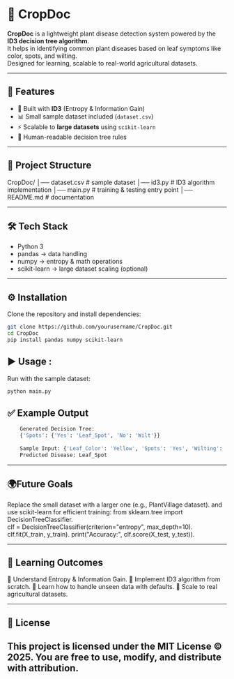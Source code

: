 # 🌱 CropDoc

**CropDoc** is a lightweight plant disease detection system powered by the **ID3 decision tree algorithm**.  
It helps in identifying common plant diseases based on leaf symptoms like color, spots, and wilting.  
Designed for learning, scalable to real-world agricultural datasets.

---

## 🚀 Features
- 🌿 Built with **ID3** (Entropy & Information Gain)  
- 📊 Small sample dataset included (`dataset.csv`)  
- ⚡ Scalable to **large datasets** using `scikit-learn`  
- 🔎 Human-readable decision tree rules  

---

## 📂 Project Structure
CropDoc/
│── dataset.csv # sample dataset
│── id3.py # ID3 algorithm implementation
│── main.py # training & testing entry point
│── README.md # documentation

---

## 🛠️ Tech Stack

  - Python 3
  - pandas → data handling
  - numpy → entropy & math operations
  - scikit-learn → large dataset scaling (optional)

---

## ⚙️ Installation

Clone the repository and install dependencies:
```bash
git clone https://github.com/yourusername/CropDoc.git
cd CropDoc
pip install pandas numpy scikit-learn
```

## ▶️ Usage :

Run with the sample dataset:
```bash
python main.py
```

## ✅ Example Output
```bash
    Generated Decision Tree:
    {'Spots': {'Yes': 'Leaf_Spot', 'No': 'Wilt'}}
    
    Sample Input: {'Leaf_Color': 'Yellow', 'Spots': 'Yes', 'Wilting': 'No'}
    Predicted Disease: Leaf_Spot
```
---

## 🌍Future Goals

Replace the small dataset with a larger one (e.g., PlantVillage dataset).
and use scikit-learn for efficient training:
        from sklearn.tree import DecisionTreeClassifier.        
        clf = DecisionTreeClassifier(criterion="entropy", max_depth=10).
        clf.fit(X_train, y_train).
        print("Accuracy:", clf.score(X_test, y_test)).

---

## 📖 Learning Outcomes
 🌟 Understand Entropy & Information Gain.
 🌟 Implement ID3 algorithm from scratch.
 🌟 Learn how to handle unseen data with defaults.
 🌟 Scale to real agricultural datasets.

---

## 📜 License

This project is licensed under the MIT License © 2025.
You are free to use, modify, and distribute with attribution.
---
